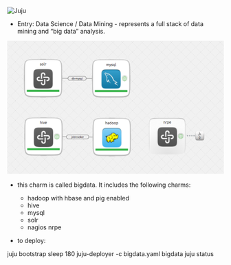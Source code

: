 ![Juju](http://ubuntuone.com/5mLQLCHY50wB2OyqejDpRa)

  - Entry: Data Science / Data Mining - represents a full stack of data mining and “big data” analysis.

![Screenshot from JuJu Gui](bigdata.png "Screenshot from JuJu Gui")

  - this charm is called bigdata. It includes the following charms:
    - hadoop with hbase and pig enabled
    - hive
    - mysql
    - solr
    - nagios nrpe

  - to deploy:

juju bootstrap
sleep 180
juju-deployer -c bigdata.yaml bigdata
juju status



